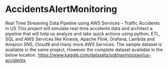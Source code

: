 # AccidentsAlertMonitoring
Real Time Streaming Data Pipeline using AWS Services – Traffic Accidents in US
This project will simulate real-time accidents data and architect a pipeline that will help us analyze and take quick actions 
using python, ETL, SQL and AWS Services like Kinesis, Apache Flink, Grafana, Lambda and Amazon SNS, Cloud9 and many more AWS Services.
The sample dataset is available in the same project, However the complete dataset available in the below location.
https://www.kaggle.com/datasets/sobhanmoosavi/us-accidents
